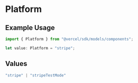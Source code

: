 # Platform

## Example Usage

```typescript
import { Platform } from "@vercel/sdk/models/components";

let value: Platform = "stripe";
```

## Values

```typescript
"stripe" | "stripeTestMode"
```